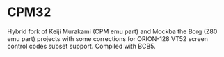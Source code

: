 # CPM32
Hybrid fork of Keiji Murakami (CPM emu part) and Mockba the Borg (Z80 emu part) projects
with some corrections for ORION-128 VT52 screen control codes subset support.
Compiled with BCB5.

